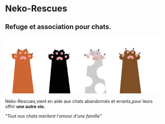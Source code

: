 # Neko-Rescues

## Refuge et association pour chats.

![GitHub Logo](Paw.png)

 Neko-Rescues,vient en aide aux chats abandonnés et errants,pour leurs offrir **une autre vie.**
 
 *"Tout nos chats méritent l'amour d'une famille"*
 
 
